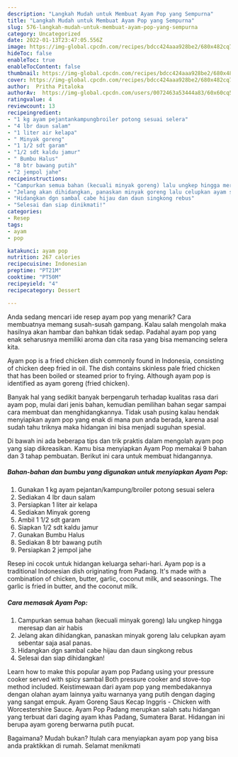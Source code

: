 ```yaml
---
description: "Langkah Mudah untuk Membuat Ayam Pop yang Sempurna"
title: "Langkah Mudah untuk Membuat Ayam Pop yang Sempurna"
slug: 576-langkah-mudah-untuk-membuat-ayam-pop-yang-sempurna
category: Uncategorized
date: 2022-01-13T23:47:05.556Z
image: https://img-global.cpcdn.com/recipes/bdcc424aaa928be2/680x482cq70/ayam-pop-foto-resep-utama.jpg
hideToc: false
enableToc: true
enableTocContent: false
thumbnail: https://img-global.cpcdn.com/recipes/bdcc424aaa928be2/680x482cq70/ayam-pop-foto-resep-utama.jpg
cover: https://img-global.cpcdn.com/recipes/bdcc424aaa928be2/680x482cq70/ayam-pop-foto-resep-utama.jpg
author:  Pritha Pitaloka
authorAv:  https://img-global.cpcdn.com/users/0072463a53444a83/60x60cq50/avatar.jpg
ratingvalue: 4
reviewcount: 13
recipeingredient:
- "1 kg ayam pejantankampungbroiler potong sesuai selera"
- "4 lbr daun salam"
- "1 liter air kelapa"
- " Minyak goreng"
- "1 1/2 sdt garam"
- "1/2 sdt kaldu jamur"
- " Bumbu Halus"
- "8 btr bawang putih"
- "2 jempol jahe"
recipeinstructions:
- "Campurkan semua bahan (kecuali minyak goreng) lalu ungkep hingga meresap dan air habis"
- "Jelang akan dihidangkan, panaskan minyak goreng lalu celupkan ayam sebentar saja asal panas."
- "Hidangkan dgn sambal cabe hijau dan daun singkong rebus"
- "Selesai dan siap dinikmati!"
categories:
- Resep
tags:
- ayam
- pop

katakunci: ayam pop 
nutrition: 267 calories
recipecuisine: Indonesian
preptime: "PT21M"
cooktime: "PT50M"
recipeyield: "4"
recipecategory: Dessert

---
```



Anda sedang mencari ide resep ayam pop yang menarik? Cara membuatnya memang susah-susah gampang. Kalau salah mengolah maka hasilnya akan hambar dan bahkan tidak sedap. Padahal ayam pop yang enak seharusnya memiliki aroma dan cita rasa yang bisa memancing selera kita.


Ayam pop is a fried chicken dish commonly found in Indonesia, consisting of chicken deep fried in oil. The dish contains skinless pale fried chicken that has been boiled or steamed prior to frying. Although ayam pop is identified as ayam goreng (fried chicken).

Banyak hal yang sedikit banyak berpengaruh terhadap kualitas rasa dari ayam pop, mulai dari jenis bahan, kemudian pemilihan bahan segar sampai cara membuat dan menghidangkannya. Tidak usah pusing kalau hendak menyiapkan ayam pop yang enak di mana pun anda berada, karena asal sudah tahu triknya maka hidangan ini bisa menjadi suguhan spesial.


Di bawah ini ada beberapa tips dan trik praktis dalam mengolah ayam pop yang siap dikreasikan. Kamu bisa menyiapkan Ayam Pop memakai 9 bahan dan 3 tahap pembuatan. Berikut ini cara untuk membuat hidangannya.

<!--inarticleads1-->

##### Bahan-bahan dan bumbu yang digunakan untuk menyiapkan Ayam Pop:

1. Gunakan 1 kg ayam pejantan/kampung/broiler potong sesuai selera
1. Sediakan 4 lbr daun salam
1. Persiapkan 1 liter air kelapa
1. Sediakan  Minyak goreng
1. Ambil 1 1/2 sdt garam
1. Siapkan 1/2 sdt kaldu jamur
1. Gunakan  Bumbu Halus
1. Sediakan 8 btr bawang putih
1. Persiapkan 2 jempol jahe


Resep ini cocok untuk hidangan keluarga sehari-hari. Ayam pop is a traditional Indonesian dish originating from Padang. It&#39;s made with a combination of chicken, butter, garlic, coconut milk, and seasonings. The garlic is fried in butter, and the coconut milk. 

<!--inarticleads2-->

##### Cara memasak Ayam Pop:

1. Campurkan semua bahan (kecuali minyak goreng) lalu ungkep hingga meresap dan air habis
1. Jelang akan dihidangkan, panaskan minyak goreng lalu celupkan ayam sebentar saja asal panas.
1. Hidangkan dgn sambal cabe hijau dan daun singkong rebus
1. Selesai dan siap dihidangkan!

Learn how to make this popular ayam pop Padang using your pressure cooker served with spicy sambal Both pressure cooker and stove-top method included. Keistimewaan dari ayam pop yang membedakannya dengan olahan ayam lainnya yaitu warnanya yang putih dengan daging yang sangat empuk. Ayam Goreng Saus Kecap Inggris - Chicken with Worcestershire Sauce. Ayam Pop Padang merupkan salah satu hidangan yang terbuat dari daging ayam khas Padang, Sumatera Barat. Hidangan ini berupa ayam goreng berwarna putih pucat. 

Bagaimana? Mudah bukan? Itulah cara menyiapkan ayam pop yang bisa anda praktikkan di rumah. Selamat menikmati
